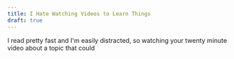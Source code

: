 ```yaml
---
title: I Hate Watching Videos to Learn Things
draft: true
---
```


I read pretty fast and I'm easily distracted, so watching your twenty minute video about a topic that could
